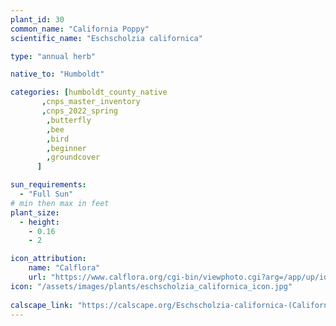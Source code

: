 ```yaml
---
plant_id: 30
common_name: "California Poppy"
scientific_name: "Eschscholzia californica"

type: "annual herb"

native_to: "Humboldt"

categories: [humboldt_county_native
       ,cnps_master_inventory
       ,cnps_2022_spring
        ,butterfly
        ,bee
        ,bird
        ,beginner
        ,groundcover
      ]

sun_requirements:
  - "Full Sun"
# min then max in feet
plant_size:
  - height: 
    - 0.16
    - 2

icon_attribution: 
    name: "Calflora"
    url: "https://www.calflora.org/cgi-bin/viewphoto.cgi?arg=/app/up/io/98/io29688-2.jpg" 
icon: "/assets/images/plants/eschscholzia_californica_icon.jpg"
 
calscape_link: "https://calscape.org/Eschscholzia-californica-(California-Poppy)"
---
```



